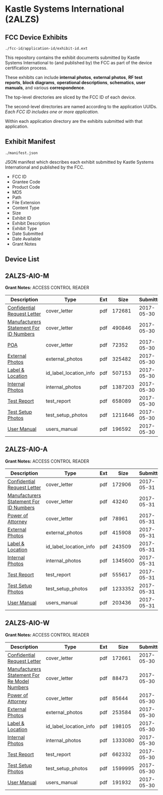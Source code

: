 # Kastle Systems International (2ALZS)
## FCC Device Exhibits

```
./fcc-id/application-id/exhibit-id.ext
```

This repository contains the exhibit documents submitted by Kastle Systems International to (and published by) the FCC as part of the device certification process.

These exhibits can include **internal photos**, **external photos**, **RF test reports**, **block diagrams**, **operational descriptions**, **schematics**, **user manuals**, and various **correspondence**.

The top-level directories are sliced by the FCC ID of each device.

The second-level directories are named according to the application UUIDs. *Each FCC ID includes one or more application.*

Within each application directory are the exhibits submitted with that application. 

## Exhibit Manifest

```
./manifest.json
```

JSON manifest which describes each exhibit submitted by Kastle Systems International and published by the FCC.

- FCC ID
- Grantee Code
- Product Code
- MD5
- Path
- File Extension
- Content Type
- Size
- Exhibit ID
- Exhibit Description
- Exhibit Type
- Date Submitted
- Date Available
- Grant Notes

## Device List
## 2ALZS-AIO-M
**Grant Notes:** ACCESS CONTROL READER

| Description | Type | Ext | Size | Submitted | Available |
| ----------- | ---- | --- | ---- | --------- | --------- |
| [Confidential Request Letter](2ALZS-AIO-M/5e0de491246fb211d74ea5e5d5e8de63/3407485.pdf) | cover_letter | pdf | 172681 | 2017-05-30 | 2017-05-30 |
| [Manufacturers Statement For ID Numbers](2ALZS-AIO-M/5e0de491246fb211d74ea5e5d5e8de63/3407488.pdf) | cover_letter | pdf | 490846 | 2017-05-30 | 2017-05-30 |
| [POA](2ALZS-AIO-M/5e0de491246fb211d74ea5e5d5e8de63/3407489.pdf) | cover_letter | pdf | 72352 | 2017-05-30 | 2017-05-30 |
| [External Photos](2ALZS-AIO-M/5e0de491246fb211d74ea5e5d5e8de63/3407484.pdf) | external_photos | pdf | 325482 | 2017-05-30 | 2017-05-30 |
| [Label & Location](2ALZS-AIO-M/5e0de491246fb211d74ea5e5d5e8de63/3407486.pdf) | id_label_location_info | pdf | 507153 | 2017-05-30 | 2017-05-30 |
| [Internal Photos](2ALZS-AIO-M/5e0de491246fb211d74ea5e5d5e8de63/3407487.pdf) | internal_photos | pdf | 1387203 | 2017-05-30 | 2017-05-30 |
| [Test Report](2ALZS-AIO-M/5e0de491246fb211d74ea5e5d5e8de63/3407482.pdf) | test_report | pdf | 658089 | 2017-05-30 | 2017-05-30 |
| [Test Setup Photos](2ALZS-AIO-M/5e0de491246fb211d74ea5e5d5e8de63/3407483.pdf) | test_setup_photos | pdf | 1211646 | 2017-05-30 | 2017-05-30 |
| [User Manual](2ALZS-AIO-M/5e0de491246fb211d74ea5e5d5e8de63/3407490.pdf) | users_manual | pdf | 196592 | 2017-05-30 | 2017-05-30 |
## 2ALZS-AIO-A
**Grant Notes:** ACCESS CONTROL READER

| Description | Type | Ext | Size | Submitted | Available |
| ----------- | ---- | --- | ---- | --------- | --------- |
| [Confidential Request Letter](2ALZS-AIO-A/fc940c63bec7a63c69ae3440349577d0/3409333.pdf) | cover_letter | pdf | 172906 | 2017-05-31 | 2017-05-31 |
| [Manufacturers Statement For ID Numbers](2ALZS-AIO-A/fc940c63bec7a63c69ae3440349577d0/3409336.pdf) | cover_letter | pdf | 43240 | 2017-05-31 | 2017-05-31 |
| [Power of Attorney](2ALZS-AIO-A/fc940c63bec7a63c69ae3440349577d0/3409337.pdf) | cover_letter | pdf | 78961 | 2017-05-31 | 2017-05-31 |
| [External Photos](2ALZS-AIO-A/fc940c63bec7a63c69ae3440349577d0/3409332.pdf) | external_photos | pdf | 415908 | 2017-05-31 | 2017-05-31 |
| [Label & Location](2ALZS-AIO-A/fc940c63bec7a63c69ae3440349577d0/3409334.pdf) | id_label_location_info | pdf | 243509 | 2017-05-31 | 2017-05-31 |
| [Internal Photos](2ALZS-AIO-A/fc940c63bec7a63c69ae3440349577d0/3409335.pdf) | internal_photos | pdf | 1345600 | 2017-05-31 | 2017-05-31 |
| [Test Report](2ALZS-AIO-A/fc940c63bec7a63c69ae3440349577d0/3409330.pdf) | test_report | pdf | 555617 | 2017-05-31 | 2017-05-31 |
| [Test Setup Photos](2ALZS-AIO-A/fc940c63bec7a63c69ae3440349577d0/3409331.pdf) | test_setup_photos | pdf | 1233352 | 2017-05-31 | 2017-05-31 |
| [User Manual](2ALZS-AIO-A/fc940c63bec7a63c69ae3440349577d0/3409338.pdf) | users_manual | pdf | 203436 | 2017-05-31 | 2017-05-31 |
## 2ALZS-AIO-W
**Grant Notes:** ACCESS CONTROL READER

| Description | Type | Ext | Size | Submitted | Available |
| ----------- | ---- | --- | ---- | --------- | --------- |
| [Confidential Request Letter](2ALZS-AIO-W/bfe59ec5e89d212069344d408bcfd33a/3407472.pdf) | cover_letter | pdf | 172661 | 2017-05-30 | 2017-05-30 |
| [Manufacturers Statement For Re Model Numbers](2ALZS-AIO-W/bfe59ec5e89d212069344d408bcfd33a/3407475.pdf) | cover_letter | pdf | 88473 | 2017-05-30 | 2017-05-30 |
| [Power of Attorney](2ALZS-AIO-W/bfe59ec5e89d212069344d408bcfd33a/3407476.pdf) | cover_letter | pdf | 85644 | 2017-05-30 | 2017-05-30 |
| [External Photos](2ALZS-AIO-W/bfe59ec5e89d212069344d408bcfd33a/3407471.pdf) | external_photos | pdf | 253584 | 2017-05-30 | 2017-05-30 |
| [Label & Location](2ALZS-AIO-W/bfe59ec5e89d212069344d408bcfd33a/3407473.pdf) | id_label_location_info | pdf | 198105 | 2017-05-30 | 2017-05-30 |
| [Internal Photos](2ALZS-AIO-W/bfe59ec5e89d212069344d408bcfd33a/3407474.pdf) | internal_photos | pdf | 1333080 | 2017-05-30 | 2017-05-30 |
| [Test Report](2ALZS-AIO-W/bfe59ec5e89d212069344d408bcfd33a/3407469.pdf) | test_report | pdf | 662332 | 2017-05-30 | 2017-05-30 |
| [Test Setup Photos](2ALZS-AIO-W/bfe59ec5e89d212069344d408bcfd33a/3407470.pdf) | test_setup_photos | pdf | 1599995 | 2017-05-30 | 2017-05-30 |
| [User Manual](2ALZS-AIO-W/bfe59ec5e89d212069344d408bcfd33a/3407477.pdf) | users_manual | pdf | 191932 | 2017-05-30 | 2017-05-30 |
